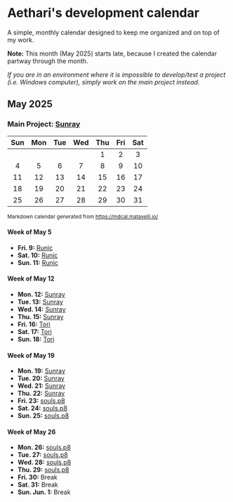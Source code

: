 # Aethari's development calendar
A simple, monthly calendar designed to keep me organized and on top of my work.  

**Note:** This month (May 2025) starts late, because I created the calendar partway through the month.

*If you are in an environment where it is impossible to develop/test a project (i.e. Windows computer), simply work on the main project instead.*

## May 2025
### Main Project: [Sunray](https://github.com/Aethari/Sunray)

|	Sun	|	Mon	|	Tue	|	Wed	|	Thu	|	Fri	|	Sat	|
| :---: | :---: | :---: | :---: | :---: | :---: | :---: |
|		|		|		|		|	1	|	2	|	3	|
|	4	|	5	|	6	|	7	|	8	|	9	|	10	|
|	11	|	12	|	13	|	14	|	15	|	16	|	17	|
|	18	|	19	|	20	|	21	|	22	|	23	|	24	|
|	25	|	26	|	27	|	28	|	29	|	30	|	31	|

<sub>Markdown calendar generated from https://mdcal.matavelli.io/</sub>

#### Week of May 5
- **Fri. 9:** [Runic](https://github.com/Aethari/runic)
- **Sat. 10:** [Runic](https://github.com/Aethari/runic)
- **Sun. 11:** [Runic](https://github.com/Aethari/runic)

#### Week of May 12
- **Mon. 12:** [Sunray](https://github.com/Aethari/Sunray)
- **Tue. 13:** [Sunray](https://github.com/Aethari/Sunray)
- **Wed. 14:** [Sunray](https://github.com/Aethari/Sunray)
- **Thu. 15:** [Sunray](https://github.com/Aethari/Sunray)
- **Fri. 16:** [Tori](https://github.com/Aethari/Tori)
- **Sat. 17:** [Tori](https://github.com/Aethari/Tori)
- **Sun. 18:** [Tori](https://github.com/Aethari/Tori)

#### Week of May 19
- **Mon. 19:** [Sunray](https://github.com/Aethari/Sunray)
- **Tue. 20:** [Sunray](https://github.com/Aethari/Sunray)
- **Wed. 21:** [Sunray](https://github.com/Aethari/Sunray)
- **Thu. 22:** [Sunray](https://github.com/Aethari/Sunray)
- **Fri. 23:** [souls.p8](https://github.com/Aethari/Carts)
- **Sat. 24:** [souls.p8](https://github.com/Aethari/Carts)
- **Sun. 25:** [souls.p8](https://github.com/Aethari/Carts)

#### Week of May 26
- **Mon. 26:** [souls.p8](https://github.com/Aethari/Carts)
- **Tue. 27:** [souls.p8](https://github.com/Aethari/Carts)
- **Wed. 28:** [souls.p8](https://github.com/Aethari/Carts)
- **Thu. 29:** [souls.p8](https://github.com/Aethari/Carts)
- **Fri. 30:** Break
- **Sat. 31:** Break
- **Sun. Jun. 1:** Break
